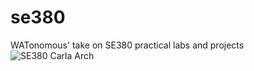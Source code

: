 # se380
WATonomous' take on SE380 practical labs and projects
![SE380 Carla Arch](https://user-images.githubusercontent.com/15329294/215182908-8cb7736c-39f1-47c9-906c-4af7bba44f30.png)
